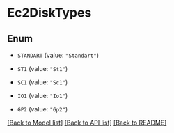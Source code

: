 # Ec2DiskTypes

## Enum


* `STANDART` (value: `"Standart"`)

* `ST1` (value: `"St1"`)

* `SC1` (value: `"Sc1"`)

* `IO1` (value: `"Io1"`)

* `GP2` (value: `"Gp2"`)


[[Back to Model list]](../README.md#documentation-for-models) [[Back to API list]](../README.md#documentation-for-api-endpoints) [[Back to README]](../README.md)



